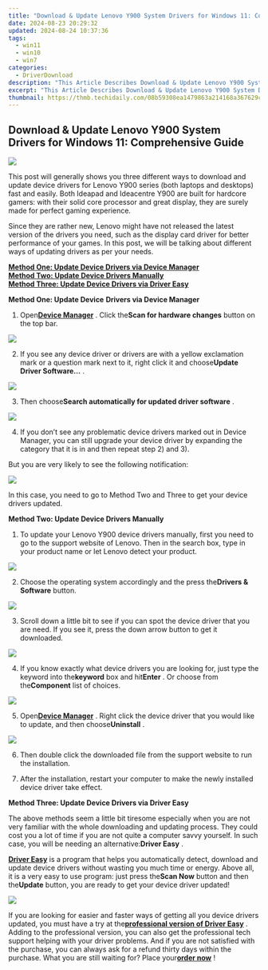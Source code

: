 ```yaml
---
title: "Download & Update Lenovo Y900 System Drivers for Windows 11: Comprehensive Guide"
date: 2024-08-23 20:29:32
updated: 2024-08-24 10:37:36
tags:
  - win11
  - win10
  - win7
categories:
  - DriverDownload
description: "This Article Describes Download & Update Lenovo Y900 System Drivers for Windows 11: Comprehensive Guide"
excerpt: "This Article Describes Download & Update Lenovo Y900 System Drivers for Windows 11: Comprehensive Guide"
thumbnail: https://thmb.techidaily.com/08b59308ea1479863a214168a367629cf0b1393331c870e52c284f342d82b8ac.jpeg
---
```


## Download & Update Lenovo Y900 System Drivers for Windows 11: Comprehensive Guide

![](https://images.drivereasy.com/wp-content/uploads/2016/11/img_583d0318ca356-600x397.jpg) 

  
 This post will generally shows you three different ways to download and update device drivers for Lenovo Y900 series (both laptops and desktops) fast and easily. Both Ideapad and Ideacentre Y900 are built for hardcore gamers: with their solid core processor and great display, they are surely made for perfect gaming experience.   
  
 Since they are rather new, Lenovo might have not released the latest version of the drivers you need, such as the display card driver for better performance of your games. In this post, we will be talking about different ways of updating drivers as per your needs.   
  
[**Method One: Update Device Drivers via Device Manager**](https://tools.techidaily.com/drivereasy/download/)   
[**Method Two: Update Device Drivers Manually**](https://tools.techidaily.com/drivereasy/download/)   
[**Method Three: Update Device Drivers via Driver Easy**](https://tools.techidaily.com/drivereasy/download/)   
  
  
 **Method One: Update Device** **Drivers via Device Manager**   
  
 1) Open[**Device Manager**](https://tools.techidaily.com/drivereasy/download/) . Click the**Scan for hardware changes** button on the top bar.   
  
![](https://images.drivereasy.com/wp-content/uploads/2016/11/img_583d25f77a789.jpg) 

  
 2) If you see any device driver or drivers are with a yellow exclamation mark or a question mark next to it, right click it and choose**Update Driver Software…** .   
  
![](https://images.drivereasy.com/wp-content/uploads/2016/11/img_583d26d86670e.jpg) 

  
 3) Then choose**Search automatically for updated driver software** .   
  
![](https://images.drivereasy.com/wp-content/uploads/2016/11/img_583d275459f1b-600x437.jpg) 

  
 4) If you don’t see any problematic device drivers marked out in Device Manager, you can still upgrade your device driver by expanding the category that it is in and then repeat step 2) and 3).   
  
 But you are very likely to see the following notification:  
  
![](https://images.drivereasy.com/wp-content/uploads/2016/11/img_583d2800916a1.png)   
  
 In this case, you need to go to Method Two and Three to get your device drivers updated.   
  
  
 **Method Two: Update Device Drivers Manually**   
  
 1) To update your Lenovo Y900 device drivers manually, first you need to go to the support website of Lenovo. Then in the search box, type in your product name or let Lenovo detect your product.   
  
![](https://images.drivereasy.com/wp-content/uploads/2016/11/img_583d2a179f8c4-600x180.png) 

  
 2) Choose the operating system accordingly and the press the**Drivers & Software** button.   
  
![](https://images.drivereasy.com/wp-content/uploads/2016/11/img_583d2a530f354-600x237.png) 

  
 3) Scroll down a little bit to see if you can spot the device driver that you are need. If you see it, press the down arrow button to get it downloaded.   
  
![](https://images.drivereasy.com/wp-content/uploads/2016/11/img_583d2b0f567df-1024x422.jpg) 

  
 4) If you know exactly what device drivers you are looking for, just type the keyword into the**keyword** box and hit**Enter** . Or choose from the**Component** list of choices.   
  
![](https://images.drivereasy.com/wp-content/uploads/2016/11/img_583d2b7edf499-1024x244.jpg)   
  
 5) Open[**Device Manager**](https://tools.techidaily.com/drivereasy/download/) . Right click the device driver that you would like to update, and then choose**Uninstall** .   
  
![](https://images.drivereasy.com/wp-content/uploads/2016/11/img_583d2ce16581b.jpg)   
  
 6) Then double click the downloaded file from the support website to run the installation.   
  
 7) After the installation, restart your computer to make the newly installed device driver take effect.   
  
  
 **Method Three: Update Device Drivers via Driver Easy**   
  
  
 The above methods seem a little bit tiresome especially when you are not very familiar with the whole downloading and updating process. They could cost you a lot of time if you are not quite a computer savvy yourself. In such case, you will be needing an alternative:**Driver Easy** .   
  
[**Driver Easy**](https://tools.techidaily.com/drivereasy/download/) is a program that helps you automatically detect, download and update device drivers without wasting you much time or energy. Above all, it is a very easy to use program: just press the**Scan Now** button and then the**Update** button, you are ready to get your device driver updated!  
  
![](https://images.drivereasy.com/wp-content/uploads/2017/04/img_58e8b62adb4a7.jpg)   
  
 If you are looking for easier and faster ways of getting all you device drivers updated, you must have a try at the[**professional version of Driver Easy**](https://tools.techidaily.com/drivereasy/download/) . Adding to the professional version, you can also get the professional tech support helping with your driver problems. And if you are not satisfied with the purchase, you can always ask for a refund thirty days within the purchase. What you are still waiting for? Place your[**order now**](https://tools.techidaily.com/drivereasy/download/) !

<ins class="adsbygoogle"
     style="display:block"
     data-ad-format="autorelaxed"
     data-ad-client="ca-pub-7571918770474297"
     data-ad-slot="1223367746"></ins>



<ins class="adsbygoogle"
     style="display:block"
     data-ad-client="ca-pub-7571918770474297"
     data-ad-slot="8358498916"
     data-ad-format="auto"
     data-full-width-responsive="true"></ins>
